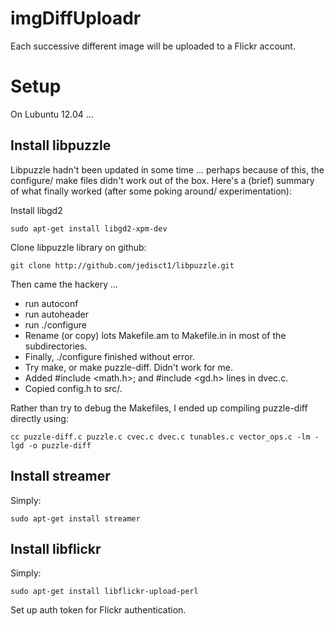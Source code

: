 imgDiffUploadr
==============

Each successive different image will be uploaded to a Flickr account.

Setup
=====

On Lubuntu 12.04 ...

Install libpuzzle
-----------------

Libpuzzle hadn't been updated in some time ... perhaps because of this, the configure/ make files didn't work out of the box.  Here's a (brief) summary of what finally worked (after some poking around/ experimentation):

Install libgd2

    sudo apt-get install libgd2-xpm-dev

Clone libpuzzle library on github: 

    git clone http://github.com/jedisct1/libpuzzle.git

Then came the hackery ... 
 * run autoconf
 * run autoheader
 * run ./configure
 * Rename (or copy) lots Makefile.am to Makefile.in in most of the subdirectories.
 * Finally, ./configure finished without error.
 * Try make, or make puzzle-diff.  Didn't work for me.
 * Added #include <math.h>; and #include <gd.h> lines in dvec.c.
 * Copied config.h to src/.
 
Rather than try to debug the Makefiles, I ended up compiling puzzle-diff directly using: 
    
    cc puzzle-diff.c puzzle.c cvec.c dvec.c tunables.c vector_ops.c -lm -lgd -o puzzle-diff

Install streamer
----------------

Simply: 

    sudo apt-get install streamer

Install libflickr
-----------------

Simply:

    sudo apt-get install libflickr-upload-perl
    

Set up auth token for Flickr authentication.





